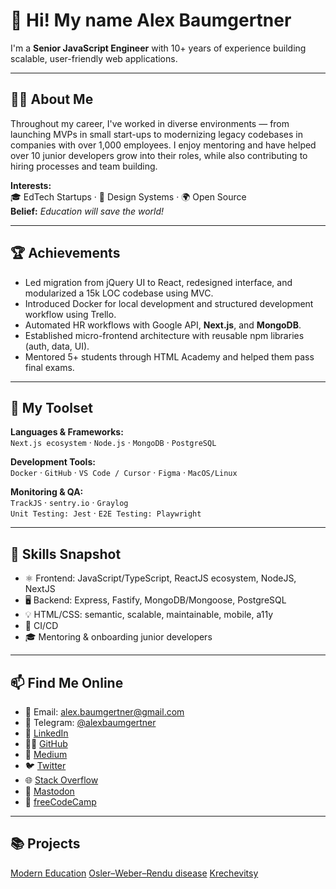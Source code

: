 # 👋 Hi! My name Alex Baumgertner

I'm a **Senior JavaScript Engineer** with 10+ years of experience building scalable, user-friendly web applications.

---

## 👨‍💻 About Me

Throughout my career, I've worked in diverse environments — from launching MVPs in small start-ups to modernizing legacy codebases in companies with over 1,000 employees. 
I enjoy mentoring and have helped over 10 junior developers grow into their roles, while also contributing to hiring processes and team building.

**Interests:**  
🎓 EdTech Startups · 🎨 Design Systems · 🌍 Open Source  
**Belief:** _Education will save the world!_

---

## 🏆 Achievements

- Led migration from jQuery UI to React, redesigned interface, and modularized a 15k LOC codebase using MVC.
- Introduced Docker for local development and structured development workflow using Trello.
- Automated HR workflows with Google API, **Next.js**, and **MongoDB**.
- Established micro-frontend architecture with reusable npm libraries (auth, data, UI).
- Mentored 5+ students through HTML Academy and helped them pass final exams.

---

## 🧰 My Toolset

**Languages & Frameworks:**  
`Next.js ecosystem` · `Node.js` · `MongoDB` · `PostgreSQL`

**Development Tools:**  
`Docker` · `GitHub` · `VS Code / Cursor` · `Figma` · `MacOS/Linux`

**Monitoring & QA:**  
`TrackJS` · `sentry.io` · `Graylog`  
`Unit Testing: Jest` · `E2E Testing: Playwright`

---

## 📌 Skills Snapshot

- ⚛️ Frontend: JavaScript/TypeScript, ReactJS ecosystem, NodeJS, NextJS  
- 🖥 Backend: Express, Fastify, MongoDB/Mongoose, PostgreSQL  
- 💡 HTML/CSS: semantic, scalable, maintainable, mobile, a11y
- 🔁 CI/CD
- 🎓 Mentoring & onboarding junior developers

---

## 📫 Find Me Online

- 📧 Email: [alex.baumgertner@gmail.com](mailto:alex.baumgertner@gmail.com)
- 💬 Telegram: [@alexbaumgertner](https://t.me/alexbaumgertner)
- 💼 [LinkedIn](https://www.linkedin.com/in/alexbaumgertner)
- 🧑‍💻 [GitHub](https://github.com/alexbaumgertner)
- 📝 [Medium](https://medium.com/@alexbaumgertner)
- 🐦 [Twitter](https://twitter.com/alexbaumgertner)
- 🌐 [Stack Overflow](https://stackoverflow.com/users/456020/alex-baumgertner)
- 🐘 [Mastodon](https://mastodon.social/@alexbaumgertner)
- 🧠 [freeCodeCamp](https://www.freecodecamp.org/alexbaumgertner)

---

## 📚 Projects

[Modern Education](https://easy-deep-learning.github.io/)
[Osler–Weber–Rendu disease](https://curehht-ru.org)
[Krechevitsy](https://krechi-sila.github.io)

